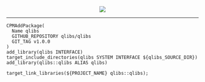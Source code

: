 <center><a href="https://qlibs.github.io"><img src="https://qlibs.github.io/img/qlibs_logo.png" /></a></center>

---

```
CPMAddPackage(
  Name qlibs
  GITHUB_REPOSITORY qlibs/qlibs
  GIT_TAG v1.0.0
)
add_library(qlibs INTERFACE)
target_include_directories(qlibs SYSTEM INTERFACE ${qlibs_SOURCE_DIR})
add_library(qlibs::qlibs ALIAS qlibs)
```

```
target_link_libraries(${PROJECT_NAME} qlibs::qlibs);
```
